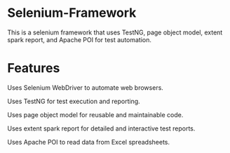 # Selenium-Framework

This is a selenium framework that uses TestNG, page object model, extent spark report, and Apache POI for test automation.

# Features

Uses Selenium WebDriver to automate web browsers.

Uses TestNG for test execution and reporting.

Uses page object model for reusable and maintainable code.

Uses extent spark report for detailed and interactive test reports.

Uses Apache POI to read data from Excel spreadsheets.
